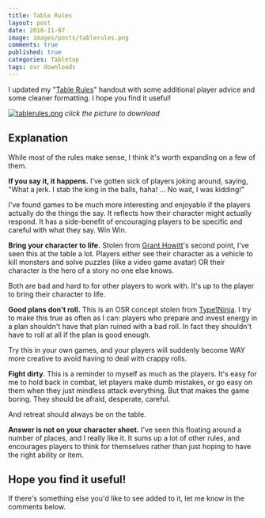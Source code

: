 ```yaml
---
title: Table Rules
layout: post
date: 2018-11-07
image: images/posts/tablerules.png
comments: true
published: true
categories: Tabletop
tags: osr downloads
---
```


I updated my "[Table Rules](/files/Table_Rules.pdf)" handout with some additional player advice and some cleaner formatting. I hope you find it useful! 

[![tablerules.png]({{site.url}}/images/posts/tablerules.png)](/files/Table_Rules.pdf)
*click the picture to download*

## Explanation

While most of the rules make sense, I think it's worth expanding on a few of them.

**If you say it, it happens.** I've gotten sick of players joking around, saying, "What a jerk. I stab the king in the balls, haha! ... No wait, I was kidding!" 

I've found games to be much more interesting and enjoyable if the players actually do the things the say. It reflects how their character might actually respond. It has a side-benefit of encouraging players to be specific and careful with what they say. Win Win.

**Bring your character to life.** Stolen from [Grant Howitt](http://lookrobot.co.uk/2013/06/20/11-ways-to-be-a-better-roleplayer/)'s second point, I've seen this at the table a lot. Players either see their character as a vehicle to kill monsters and solve puzzles (like a video game avatar) OR their character is the hero of a story no one else knows. 

Both are bad and hard to for other players to work with. It's up to the player to bring their character to life.

**Good plans don't roll.** This is an OSR concept stolen from [Type1Ninja](http://twogoblinsinatrenchcoat.blogspot.com/). I try to make this true as often as I can: players who prepare and invest energy in a plan shouldn't have that plan ruined with a bad roll. In fact they shouldn't have to roll at all if the plan is good enough. 

Try this in your own games, and your players will suddenly become WAY more creative to avoid having to deal with crappy rolls.

**Fight dirty**. This is a reminder to myself as much as the players. It's easy for me to hold back in combat, let players make dumb mistakes, or go easy on them when they just mindless attack everything. But that makes the game boring. They should be afraid, desperate, careful. 

And retreat should always be on the table.

**Answer is not on your character sheet.** I've seen this floating around a number of places, and I really like it. It sums up a lot of other rules, and encourages players to think for themselves rather than just hoping to have the right ability or item.

## Hope you find it useful!

If there's something else you'd like to see added to it, let me know in the comments below.